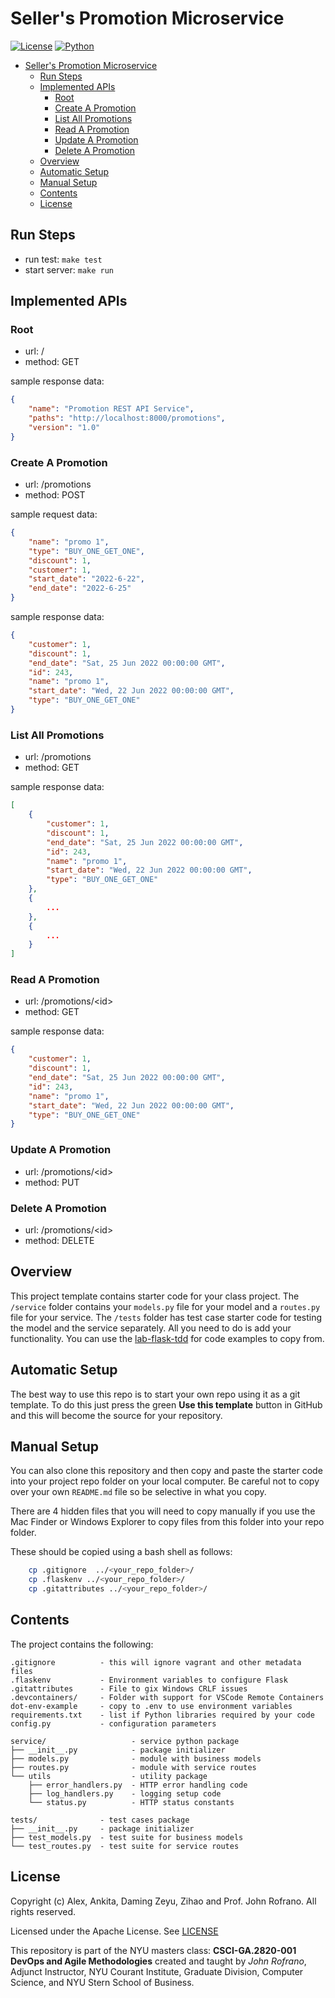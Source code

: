 # Seller's Promotion Microservice

[![License](https://img.shields.io/badge/License-Apache_2.0-blue.svg)](https://opensource.org/licenses/Apache-2.0)
[![Python](https://img.shields.io/badge/Language-Python-blue.svg)](https://python.org/)

- [Seller's Promotion Microservice](#sellers-promotion-microservice)
  - [Run Steps](#run-steps)
  - [Implemented APIs](#implemented-apis)
    - [Root](#root)
    - [Create A Promotion](#create-a-promotion)
    - [List All Promotions](#list-all-promotions)
    - [Read A Promotion](#read-a-promotion)
    - [Update A Promotion](#update-a-promotion)
    - [Delete A Promotion](#delete-a-promotion)
  - [Overview](#overview)
  - [Automatic Setup](#automatic-setup)
  - [Manual Setup](#manual-setup)
  - [Contents](#contents)
  - [License](#license)

## Run Steps

- run test: `make test`
- start server: `make run`

## Implemented APIs

### Root

- url: /
- method: GET

sample response data:

```json
{
    "name": "Promotion REST API Service",
    "paths": "http://localhost:8000/promotions",
    "version": "1.0"
}
```

### Create A Promotion

- url: /promotions
- method: POST

sample request data:

```json
{
    "name": "promo 1",
    "type": "BUY_ONE_GET_ONE",
    "discount": 1,
    "customer": 1,
    "start_date": "2022-6-22",
    "end_date": "2022-6-25"
}
```

sample response data:

```json
{
    "customer": 1,
    "discount": 1,
    "end_date": "Sat, 25 Jun 2022 00:00:00 GMT",
    "id": 243,
    "name": "promo 1",
    "start_date": "Wed, 22 Jun 2022 00:00:00 GMT",
    "type": "BUY_ONE_GET_ONE"
}
```

### List All Promotions

- url: /promotions
- method: GET

sample response data:

```json
[
    {
        "customer": 1,
        "discount": 1,
        "end_date": "Sat, 25 Jun 2022 00:00:00 GMT",
        "id": 243,
        "name": "promo 1",
        "start_date": "Wed, 22 Jun 2022 00:00:00 GMT",
        "type": "BUY_ONE_GET_ONE"
    },
    {
        ...
    },
    {
        ...
    }
]
```

### Read A Promotion

- url: /promotions/\<id\>
- method: GET

sample response data:

```json
{
    "customer": 1,
    "discount": 1,
    "end_date": "Sat, 25 Jun 2022 00:00:00 GMT",
    "id": 243,
    "name": "promo 1",
    "start_date": "Wed, 22 Jun 2022 00:00:00 GMT",
    "type": "BUY_ONE_GET_ONE"
}
```

### Update A Promotion

- url: /promotions/\<id\>
- method: PUT

### Delete A Promotion

- url: /promotions/\<id\>
- method: DELETE

## Overview

This project template contains starter code for your class project. The `/service` folder contains your `models.py` file for your model and a `routes.py` file for your service. The `/tests` folder has test case starter code for testing the model and the service separately. All you need to do is add your functionality. You can use the [lab-flask-tdd](https://github.com/nyu-devops/lab-flask-tdd) for code examples to copy from.

## Automatic Setup

The best way to use this repo is to start your own repo using it as a git template. To do this just press the green **Use this template** button in GitHub and this will become the source for your repository.

## Manual Setup

You can also clone this repository and then copy and paste the starter code into your project repo folder on your local computer. Be careful not to copy over your own `README.md` file so be selective in what you copy.

There are 4 hidden files that you will need to copy manually if you use the Mac Finder or Windows Explorer to copy files from this folder into your repo folder.

These should be copied using a bash shell as follows:

```bash
    cp .gitignore  ../<your_repo_folder>/
    cp .flaskenv ../<your_repo_folder>/
    cp .gitattributes ../<your_repo_folder>/
```

## Contents

The project contains the following:

```text
.gitignore          - this will ignore vagrant and other metadata files
.flaskenv           - Environment variables to configure Flask
.gitattributes      - File to gix Windows CRLF issues
.devcontainers/     - Folder with support for VSCode Remote Containers
dot-env-example     - copy to .env to use environment variables
requirements.txt    - list if Python libraries required by your code
config.py           - configuration parameters

service/                   - service python package
├── __init__.py            - package initializer
├── models.py              - module with business models
├── routes.py              - module with service routes
└── utils                  - utility package
    ├── error_handlers.py  - HTTP error handling code
    ├── log_handlers.py    - logging setup code
    └── status.py          - HTTP status constants

tests/              - test cases package
├── __init__.py     - package initializer
├── test_models.py  - test suite for business models
└── test_routes.py  - test suite for service routes
```

## License

Copyright (c) Alex, Ankita, Daming Zeyu, Zihao and Prof. John Rofrano. All rights reserved.

Licensed under the Apache License. See [LICENSE](LICENSE)

This repository is part of the NYU masters class: **CSCI-GA.2820-001 DevOps and Agile Methodologies** created and taught by *John Rofrano*, Adjunct Instructor, NYU Courant Institute, Graduate Division, Computer Science, and NYU Stern School of Business.
